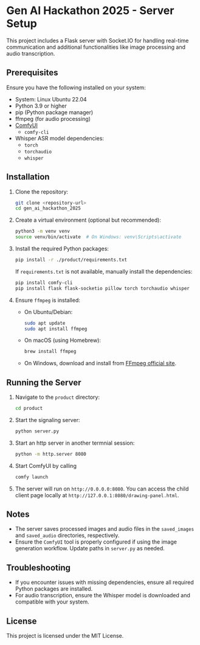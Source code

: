# Gen AI Hackathon 2025 - Server Setup

This project includes a Flask server with Socket.IO for handling real-time communication and additional functionalities like image processing and audio transcription.

## Prerequisites

Ensure you have the following installed on your system:
- System: Linux Ubuntu 22.04
- Python 3.9 or higher
- pip (Python package manager)
- ffmpeg (for audio processing)
- [ComfyUI](https://github.com/comfyanonymous/ComfyUI)
  - `comfy-cli`
- Whisper ASR model dependencies:
  - `torch`
  - `torchaudio`
  - `whisper`

## Installation

1. Clone the repository:
   ```bash
   git clone <repository-url>
   cd gen_ai_hackathon_2025
   ```

2. Create a virtual environment (optional but recommended):
   ```bash
   python3 -m venv venv
   source venv/bin/activate  # On Windows: venv\Scripts\activate
   ```

3. Install the required Python packages:
   ```bash
   pip install -r ./product/requirements.txt
   ```

   If `requirements.txt` is not available, manually install the dependencies:
   ```bash
   pip install comfy-cli
   pip install flask flask-socketio pillow torch torchaudio whisper
   ```

4. Ensure `ffmpeg` is installed:
   - On Ubuntu/Debian:
     ```bash
     sudo apt update
     sudo apt install ffmpeg
     ```
   - On macOS (using Homebrew):
     ```bash
     brew install ffmpeg
     ```
   - On Windows, download and install from [FFmpeg official site](https://ffmpeg.org/).

## Running the Server

1. Navigate to the `product` directory:
   ```bash
   cd product
   ```

2. Start the signaling server:
   ```bash
   python server.py
   ```   

4. Start an http server in another termnial session:
   ```bash
   python -m http.server 8080
   ```   

5. Start ComfyUI by calling 
   ```bash
   comfy launch
   ```   

6. The server will run on `http://0.0.0.0:8080`. You can access the child client page locally at `http://127.0.0.1:8080/drawing-panel.html`.

## Notes

- The server saves processed images and audio files in the `saved_images` and `saved_audio` directories, respectively.
- Ensure the `ComfyUI` tool is properly configured if using the image generation workflow. Update paths in `server.py` as needed.

## Troubleshooting

- If you encounter issues with missing dependencies, ensure all required Python packages are installed.
- For audio transcription, ensure the Whisper model is downloaded and compatible with your system.

## License

This project is licensed under the MIT License.